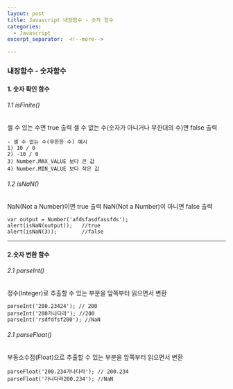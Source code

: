 ```yaml
---
layout: post
title: Javascript 내장함수 - 숫자 함수
categories:
  - Javascript
excerpt_separator:  <!--more-->

---
```


### 내장함수 - 숫자함수

#### 1. 숫자 확인 함수

###### 1.1 isFinite()

셀 수 있는 수면 true 출력
셀 수 없는 수(숫자가 아니거나 무한대의 수)면 false 출력

```
- 셀 수 없는 수(무한한 수) 예시
1) 10 / 0
2) -10 / 0
3) Number.MAX_VALUE 보다 큰 값
4) Number.MIN_VALUE 보다 작은 값
```

###### 1.2 isNaN()

NaN(Not a Number)이면 true 출력
NaN(Not a Number)이 아니면 false 출력

```
var output = Number('afdsfasdfassfds');
alert(isNaN(output));	//true
alert(isNaN(3));		//false
```

---

#### 2.숫자 변환 함수

###### 2.1 parseInt()

정수(Integer)로 추출할 수 있는 부분을 앞쪽부터 읽으면서 변환

```
parseInt('200.23424'); // 200
parseInt('200가나다라'); //200
parseInt('rsdfdfsf200'); //NaN
```

###### 2.1 parseFloat()

부동소수점(Float)으로 추출할 수 있는 부분을 앞쪽부터 읽으면서 변환

```
parseFloat('200.234가나다라'); // 200.234
parseFloat('가나다라200.234'); //NaN
```
